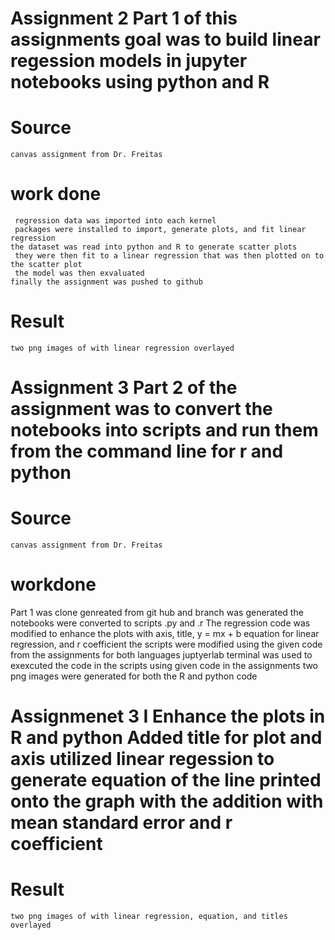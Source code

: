 # Assignment 2 Part 1 of this assignments goal was to build linear regession models in jupyter notebooks using python and R

  # Source 
    canvas assignment from Dr. Freitas 
  # work done 
     regression data was imported into each kernel
     packages were installed to import, generate plots, and fit linear regression
    the dataset was read into python and R to generate scatter plots 
     they were then fit to a linear regression that was then plotted on to the scatter plot 
     the model was then exvaluated 
    finally the assignment was pushed to github
  # Result
    two png images of with linear regression overlayed 
    
# Assignment 3 Part 2 of the assignment was to convert the notebooks into scripts and run them from the command line for r and python

 # Source
    canvas assignment from Dr. Freitas
 # workdone 
   Part 1 was clone genreated from git hub and branch was generated
   the notebooks were converted to scripts .py and .r
   The regression code was modified to enhance the plots with axis, title, y = mx + b equation for linear regression, and r coefficient 
   the scripts were modified using the given code from the assignments for both languages
  juptyerlab terminal was used to exexcuted the code in the scripts using given code in the assignments
  two png images were generated for both the R and python code

Assignmenet 3 I 
  Enhance the plots in R and python
  Added title for plot and axis
  utilized linear regession to generate equation of the line printed onto the graph 
  with the addition with mean standard error and r coefficient 
=======
# Result 
    two png images of with linear regression, equation, and titles overlayed

  
